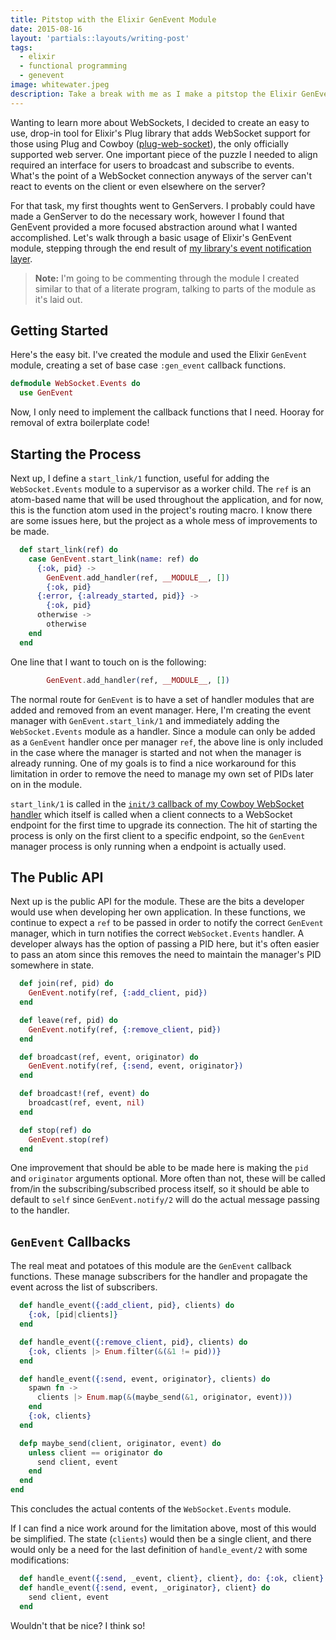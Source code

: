 ```yaml
---
title: Pitstop with the Elixir GenEvent Module
date: 2015-08-16
layout: 'partials::layouts/writing-post'
tags:
  - elixir
  - functional programming
  - genevent
image: whitewater.jpeg
description: Take a break with me as I make a pitstop the Elixir GenEvent module, seeing what it can offer in a real life project.
---
```


Wanting to learn more about WebSockets, I decided to create an easy to use, drop-in tool for Elixir's Plug library that adds WebSocket support for those using Plug and Cowboy ([plug-web-socket][1]), the only officially supported web server. One important piece of the puzzle I needed to align required an interface for users to broadcast and subscribe to events. What's the point of a WebSocket connection anyways of the server can't react to events on the client or even elsewhere on the server?

For that task, my first thoughts went to GenServers. I probably could have made a GenServer to do the necessary work, however I found that GenEvent provided a more focused abstraction around what I wanted accomplished. Let's walk through a basic usage of Elixir's GenEvent module, stepping through the end result of [my library's event notification layer][2].

<!--more-->

> **Note:** I'm going to be commenting through the module I created similar to that of a literate program, talking to parts of the module as it's laid out.

## Getting Started

Here's the easy bit. I've created the module and used the Elixir `GenEvent` module, creating a set of base case `:gen_event` callback functions.

```elixir
defmodule WebSocket.Events do
  use GenEvent
```

Now, I only need to implement the callback functions that I need. Hooray for removal of extra boilerplate code!

## Starting the Process

Next up, I define a `start_link/1` function, useful for adding the `WebSocket.Events` module to a supervisor as a worker child. The `ref` is an atom-based name that will be used throughout the application, and for now, this is the function atom used in the project's routing macro. I know there are some issues here, but the project as a whole mess of improvements to be made.

```elixir
  def start_link(ref) do
    case GenEvent.start_link(name: ref) do
      {:ok, pid} ->
        GenEvent.add_handler(ref, __MODULE__, [])
        {:ok, pid}
      {:error, {:already_started, pid}} ->
        {:ok, pid}
      otherwise ->
        otherwise
    end
  end
```

One line that I want to touch on is the following:

```elixir
        GenEvent.add_handler(ref, __MODULE__, [])
```

The normal route for `GenEvent` is to have a set of handler modules that are added and removed from an event manager. Here, I'm creating the event manager with `GenEvent.start_link/1` and immediately adding the `WebSocket.Events` module as a handler. Since a module can only be added as a `GenEvent` handler once per manager `ref`, the above line is only included in the case where the manager is started and not when the manager is already running. One of my goals is to find a nice workaround for this limitation in order to remove the need to manage my own set of PIDs later on in the module.

`start_link/1` is called in the [`init/3` callback of my Cowboy WebSocket handler][3] which itself is called when a client connects to a WebSocket endpoint for the first time to upgrade its connection. The hit of starting the process is only on the first client to a specific endpoint, so the `GenEvent` manager process is only running when a endpoint is actually used.

## The Public API

Next up is the public API for the module. These are the bits a developer would use when developing her own application. In these functions, we continue to expect a `ref` to be passed in order to notify the correct `GenEvent` manager, which in turn notifies the correct `WebSocket.Events` handler. A developer always has the option of passing a PID here, but it's often easier to pass an atom since this removes the need to maintain the manager's PID somewhere in state.

```elixir
  def join(ref, pid) do
    GenEvent.notify(ref, {:add_client, pid})
  end

  def leave(ref, pid) do
    GenEvent.notify(ref, {:remove_client, pid})
  end

  def broadcast(ref, event, originator) do
    GenEvent.notify(ref, {:send, event, originator})
  end

  def broadcast!(ref, event) do
    broadcast(ref, event, nil)
  end

  def stop(ref) do
    GenEvent.stop(ref)
  end
```

One improvement that should be able to be made here is making the `pid` and `originator` arguments optional. More often than not, these will be called from/in the subscribing/subscribed process itself, so it should be able to default to `self` since `GenEvent.notify/2` will do the actual message passing to the handler.

## `GenEvent` Callbacks

The real meat and potatoes of this module are the `GenEvent` callback functions. These manage subscribers for the handler and propagate the event across the list of subscribers.

```elixir
  def handle_event({:add_client, pid}, clients) do
    {:ok, [pid|clients]}
  end

  def handle_event({:remove_client, pid}, clients) do
    {:ok, clients |> Enum.filter(&(&1 != pid))}
  end

  def handle_event({:send, event, originator}, clients) do
    spawn fn ->
      clients |> Enum.map(&(maybe_send(&1, originator, event)))
    end
    {:ok, clients}
  end

  defp maybe_send(client, originator, event) do
    unless client == originator do
      send client, event
    end
  end
end
```

This concludes the actual contents of the `WebSocket.Events` module.

If I can find a nice work around for the limitation above, most of this would be simplified. The state (`clients`) would then be a single client, and there would only be a need for the last definition of `handle_event/2` with some modifications:

```elixir
  def handle_event({:send, _event, client}, client}, do: {:ok, client}
  def handle_event({:send, event, _originator}, client} do
    send client, event
  end
```

Wouldn't that be nice? I think so!

[1]: https://github.com/slogsdon/plug-web-socket
[2]: https://github.com/slogsdon/plug-web-socket/blob/master/lib/web_socket/events.ex
[3]: https://github.com/slogsdon/plug-web-socket/blob/master/lib/web_socket/cowboy/handler.ex#L33-L36
